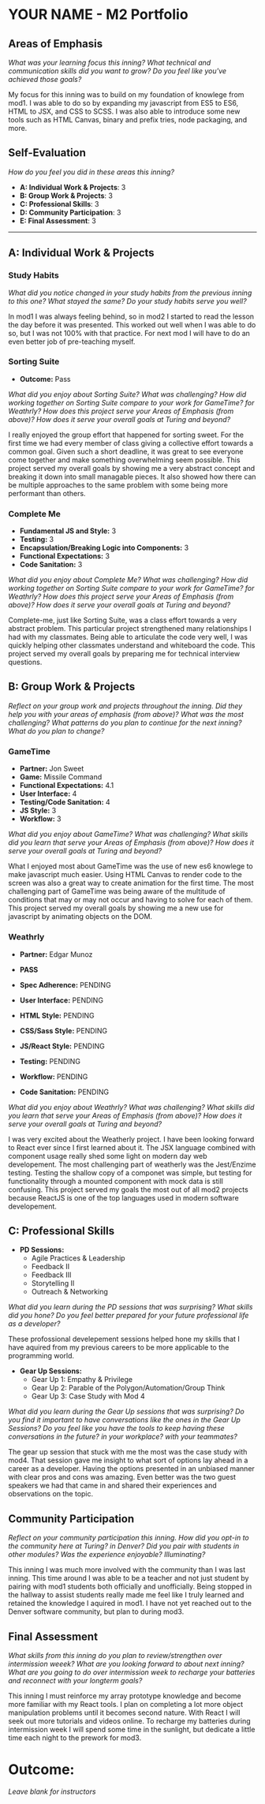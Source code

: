# YOUR NAME - M2 Portfolio

## Areas of Emphasis

_What was your learning focus this inning? What technical and communication skills did you want to grow? Do you feel like you've achieved those goals?_

My focus for this inning was to build on my foundation of knowlege from mod1. I was able to do so by expanding my javascript from ES5 to ES6, HTML to JSX, and CSS to SCSS. I was also able to introduce some new tools such as HTML Canvas, binary and prefix tries, node packaging, and more.

## Self-Evaluation
_How do you feel you did in these areas this inning?_

* **A: Individual Work & Projects**: 3
* **B: Group Work & Projects**: 3
* **C: Professional Skills**: 3
* **D: Community Participation**: 3
* **E: Final Assessment**: 3

-----------------------

## A: Individual Work & Projects

### Study Habits

_What did you notice changed in your study habits from the previous inning to this one? What stayed the same? Do your study habits serve you well?_

In mod1 I was always feeling behind, so in mod2 I started to read the lesson the day before it was presented. This worked out well when I was able to do so, but I was not 100% with that practice. For next mod I will have to do an even better job of pre-teaching myself.

### Sorting Suite
* **Outcome:** Pass

_What did you enjoy about Sorting Suite? What was challenging? How did working together on Sorting Suite compare to your work for GameTime? for Weathrly? How does this project serve your Areas of Emphasis (from above)? How does it serve your overall goals at Turing and beyond?_

I really enjoyed the group effort that happened for sorting sweet. For the first time we had every member of class giving a collective effort towards a common goal. Given such a short deadline, it was great to see everyone come together and make something overwhelming seem possible. This project served my overall goals by showing me a very abstract concept and breaking it down into small managable pieces. It also showed how there can be multiple approaches to the same problem with some being more performant than others.

### Complete Me
* **Fundamental JS and Style:** 3
* **Testing:** 3
* **Encapsulation/Breaking Logic into Components:** 3
* **Functional Expectations:** 3
* **Code Sanitation:** 3

_What did you enjoy about Complete Me? What was challenging? How did working together on Sorting Suite compare to your work for GameTime? for Weathrly? How does this project serve your Areas of Emphasis (from above)? How does it serve your overall goals at Turing and beyond?_

Complete-me, just like Sorting Suite, was a class effort towards a very abstract problem. This particular project strengthened many relationships I had with my classmates. Being able to articulate the code very well, I was quickly helping other classmates understand and whiteboard the code. This project served my overall goals by preparing me for technical interview questions.

## B: Group Work & Projects

_Reflect on your group work and projects throughout the inning. Did they help you with your areas of emphasis (from above)? What was the most challenging? What patterns do you plan to continue for the next inning? What do you plan to change?_

### GameTime
* **Partner:** Jon Sweet
* **Game:** Missile Command
* **Functional Expectations:** 4.1
* **User Interface:** 4
* **Testing/Code Sanitation:** 4
* **JS Style:** 3
* **Workflow:** 3

_What did you enjoy about GameTime? What was challenging? What skills did you learn that serve your Areas of Emphasis (from above)? How does it serve your overall goals at Turing and beyond?_

What I enjoyed most about GameTime was the use of new es6 knowlege to make javascript much easier. Using HTML Canvas to render code to the screen was also a great way to create animation for the first time. The most challenging part of GameTime was being aware of the multitude of conditions that may or may not occur and having to solve for each of them. This project served my overall goals by showing me a new use for javascript by animating objects on the DOM.

### Weathrly
* **Partner:** Edgar Munoz

* **PASS**

* **Spec Adherence:** PENDING
* **User Interface:** PENDING
* **HTML Style:** PENDING
* **CSS/Sass Style:** PENDING
* **JS/React Style:** PENDING
* **Testing:** PENDING
* **Workflow:** PENDING
* **Code Sanitation:** PENDING

_What did you enjoy about Weathrly? What was challenging? What skills did you learn that serve your Areas of Emphasis (from above)? How does it serve your overall goals at Turing and beyond?_

I was very excited about the Weatherly project. I have been looking forward to React ever since I first learned about it. The JSX language combined with component usage really shed some light on modern day web developement. The most challenging part of weatherly was the Jest/Enzime testing. Testing the shallow copy of a componet was simple, but testing for functionality through a mounted component with mock data is still confusing. This project served my goals the most out of all mod2 projects because ReactJS is one of the top languages used in modern software developement.

## C: Professional Skills

* **PD Sessions:**
  * Agile Practices & Leadership
  * Feedback II
  * Feedback III
  * Storytelling II
  * Outreach & Networking

_What did you learn during the PD sessions that was surprising? What skills did you hone? Do you feel better prepared for your future professional life as a developer?_

  These profossional develepement sessions helped hone my skills that I have aquired from my previous careers to be more applicable to the programming world.

* **Gear Up Sessions:**
  * Gear Up 1: Empathy & Privilege
  * Gear Up 2: Parable of the Polygon/Automation/Group Think
  * Gear Up 3: Case Study with Mod 4

_What did you learn during the Gear Up sessions that was surprising? Do you find it important to have conversations like the ones in the Gear Up Sessions? Do you feel like you have the tools to keep having these conversations in the future? in your workplace? with your teammates?_

  The gear up session that stuck with me the most was the case study with mod4. That session gave me insight to what sort of options lay ahead in a career as a developer. Having the options presented in an unbiased manner with clear pros and cons was amazing. Even better was the two guest speakers we had that came in and shared their experiences and observations on the topic.

## Community Participation

_Reflect on your community participation this inning. How did you opt-in to the community here at Turing? in Denver? Did you pair with students in other modules? Was the experience enjoyable? Illuminating?_

This inning I was much more involved with the community than I was last inning. This time around I was able to be a teacher and not just student by pairing with mod1 students both officially and unofficially. Being stopped in the hallway to assist students really made me feel like I truly learned and retained the knowledge I aquired in mod1. I have not yet reached out to the Denver software community, but plan to during mod3.

## Final Assessment

_What skills from this inning do you plan to review/strengthen over intermission weeek? What are you looking forward to about next inning? What are you going to do over intermission week to recharge your batteries and reconnect with your longterm goals?_

This inning I must reinforce my array prototype knowledge and become more familiar with my React tools. I plan on completing a lot more object manipulation problems until it becomes second nature. With React I will seek out more tutorials and videos online. To recharge my batteries during intermission week I will spend some time in the sunlight, but dedicate a little time each night to the prework for mod3.

# Outcome:
_Leave blank for instructors_
